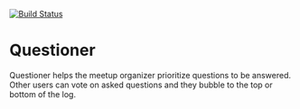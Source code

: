 [![Build Status](https://travis-ci.com/blaisebakundukize/Questioner.svg?branch=develop)](https://travis-ci.com/blaisebakundukize/Questioner)


# Questioner
Questioner​ helps the meetup organizer prioritize questions to be answered. Other users can vote on asked questions and they bubble to the top or bottom of the log.
